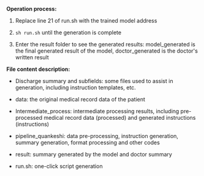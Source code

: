 **Operation process:**

1. Replace line 21 of run.sh with the trained model address

2. `sh run.sh` until the generation is complete

3. Enter the result folder to see the generated results: model_generated is the final generated result of the model, doctor_generated is the doctor's written result

**File content description:**

- Discharge summary and subfields: some files used to assist in generation, including instruction templates, etc.

- data: the original medical record data of the patient

- Intermediate_process: intermediate processing results, including pre-processed medical record data (processed) and generated instructions (instructions)

- pipeline_quankeshi: data pre-processing, instruction generation, summary generation, format processing and other codes

- result: summary generated by the model and doctor summary
- run.sh: one-click script generation
